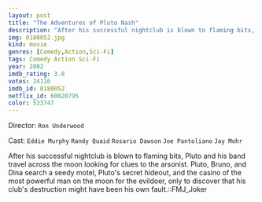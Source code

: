 ```yaml
---
layout: post
title: "The Adventures of Pluto Nash"
description: "After his successful nightclub is blown to flaming bits, Pluto and his band travel across the moon looking for clues to the arsonist. Pluto, Bruno, and Dina search a seedy motel, Pluto's secret hideout, and the casino of the most powerful man on the moon for the evildoer, only to discover that his club's destruction might have been his own fault..."
img: 0180052.jpg
kind: movie
genres: [Comedy,Action,Sci-Fi]
tags: Comedy Action Sci-Fi 
year: 2002
imdb_rating: 3.8
votes: 24116
imdb_id: 0180052
netflix_id: 60020795
color: 533747
---
```

Director: `Ron Underwood`  

Cast: `Eddie Murphy` `Randy Quaid` `Rosario Dawson` `Joe Pantoliano` `Jay Mohr` 

After his successful nightclub is blown to flaming bits, Pluto and his band travel across the moon looking for clues to the arsonist. Pluto, Bruno, and Dina search a seedy motel, Pluto's secret hideout, and the casino of the most powerful man on the moon for the evildoer, only to discover that his club's destruction might have been his own fault.::FMJ_Joker
